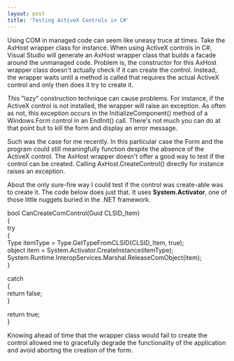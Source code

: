 ```yaml
---
layout: post
title: 'Testing ActiveX Controls in C#'
---
```

Using COM in managed code can seem like uneasy truce at times. Take the AxHost wrapper class for instance. When using ActiveX controls in C#, Visual Studio will generate an AxHost wrapper class that builds a facade around the unmanaged code. Problem is, the constructor for this AxHost wrapper class doesn't actually check if it can create the control. Instead, the wrapper waits until a method is called that requires the actual ActiveX control and only then does it try to create it.

This "lazy" construction technique can cause problems. For instance, if the ActiveX control is not installed, the wrapper will raise an exception. As often as not, this exception occurs in the InitializeComponent() method of a Windows.Form control in an EndInit() call. There's not much you can do at that point but to kill the form and display an error message.

Such was the case for me recently. In this particular case the Form and the program could still meaningfully function despite the absence of the ActiveX control. The AxHost wrapper doesn't offer a good way to test if the control can be created. Calling AxHost.CreateControl() directly for instance raises an exception.

About the only sure-fire way I could test if the control was create-able was to create it. The code below does just that. It uses **System.Activator**, one of those little nuggets buried in the .NET framework.

bool CanCreateComControl(Guid CLSID_Item)  
{  
try  
{  
Type itemType = Type.GetTypeFromCLSID(CLSID_Item, true);  
object item = System.Activator.CreateInstance(itemType);  
System.Runtime.InteropServices.Marshal.ReleaseComObject(item);  
}

catch  
{  
return false;  
}

return true;  
}

Knowing ahead of time that the wrapper class would fail to create the control allowed me to gracefully degrade the functionality of the application and avoid aborting the creation of the form.
